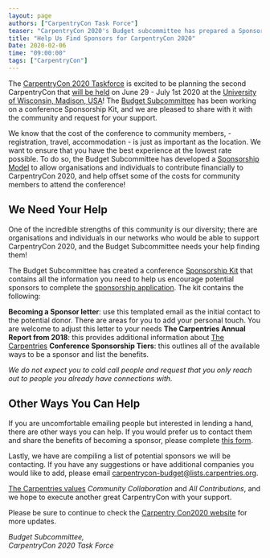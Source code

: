 ```yaml
---
layout: page
authors: ["CarpentryCon Task Force"]
teaser: "CarpentryCon 2020's Budget subcommittee has prepared a Sponsorship Kit to guide you in reaching out to potential sponsors"
title: "Help Us Find Sponsors for CarpentryCon 2020"
Date: 2020-02-06
time: "09:00:00"
tags: ["CarpentryCon"]
---
```


The [CarpentryCon 2020 Taskforce](https://2020.carpentrycon.org/task-force/) is excited to be planning the second CarpentryCon that [will be held](https://carpentries.org/blog/2019/07/carpentrycon2020-theme-venue/) on June 29 - July 1st 2020 at the [University of Wisconsin, Madison, USA](https://www.wisc.edu/)! The [Budget Subcommittee](https://2020.carpentrycon.org/task-force/) has been working on a conference Sponsorship Kit, and we are pleased to share with it with the community and request for your support.

We know that the cost of the conference to community members, - registration, travel, accommodation - is just as important as the location. We want to ensure that you have the best experience at the lowest rate possible. To do so, the Budget Subcommittee has developed a [Sponsorship Model](https://2020.carpentrycon.org/sponsorship/) to allow  organisations and individuals to contribute financially to CarpentryCon 2020, and help offset some of the costs for community members to attend the conference!

## We Need Your Help

One of the incredible strengths of this community is our diversity; there are organisations and individuals in our networks who would be able to support CarpentryCon 2020, and the Budget Subcommittee needs your help finding them!

The Budget Subcommittee has created a conference [Sponsorship Kit](https://drive.google.com/drive/folders/1u-CXe50hYcDPCd90Ubr8d7S3sQYoDK5Y) that contains all the information you need to help us encourage potential sponsors to complete the  [sponsorship application](https://carpentries.typeform.com/to/hqoY3I). The kit contains the following:

**Becoming a Sponsor letter**: use this templated email as the initial contact to the potential donor. There are areas for you to add your personal touch. You are welcome to adjust this letter to your needs
**The Carpentries Annual Report from 2018**: this provides additional information about [The Carpentries](carpentries.org/)
**Conference Sponsorship Tiers**: this outlines all of the available ways to be a sponsor and list the benefits. 

*We do not expect you to cold call people and request that you only reach out to people you already have connections with.* 

## Other Ways You Can Help
 
If you are uncomfortable emailing people but interested in lending a hand, there are other ways you can help. If you would prefer us to contact them and share the benefits of becoming a sponsor, please complete [this form](https://docs.google.com/forms/d/1ftw8g-f2A8Oaxpeaz_0uOisP8Mn0lDpMpvI1TKTDOLw/edit). 

Lastly, we have are compiling a list of potential sponsors we will be contacting. If you have any suggestions or have additional companies you would like to add, please email <carpentrycon-budget@lists.carpentries.org>. 

 [The Carpentries values](https://carpentries.org/values/) *Community Collaboration* and *All Contributions*, and we hope to execute another great CarpentryCon with your support. 

Please be sure to continue to check the [Carpentry Con2020 website](https://2020.carpentrycon.org/) for more updates. 

_Budget Subcommittee,<br/> CarpentryCon 2020 Task Force_ 
